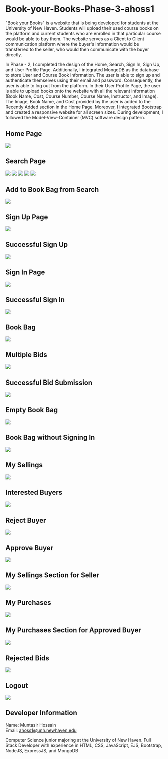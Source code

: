 # Book-your-Books-Phase-3-ahoss1

"Book your Books" is a website that is being developed for students at the University of New Haven. Students will upload their used course books on the platform and current students who are enrolled in that particular course would be able to buy them. The website serves as a Client to Client communication platform where the buyer's information would be transferred to the seller, who would then communicate with the buyer directly. <br>

In Phase - 2, I completed the design of the Home, Search, Sign In, Sign Up, and User Profile Page. Additionally, I integrated MongoDB as the database to store User and Course Book Information. The user is able to sign up and authenticate themselves using their email and password. Consequently, the user is able to log out from the platform. In their User Profile Page, the user is able to upload books onto the website with all the relevant information (Book Name, Cost, Course Number, Course Name, Instructor, and Image). The Image, Book Name, and Cost provided by the user is added to the Recently Added section in the Home Page. Moreover, I integrated Bootstrap and created a responsive website for all screen sizes. During development, I followed the Model-View-Container (MVC) software design pattern. 

## Home Page
<img src = "./screenshots/Home Page.png">

## Search Page
<img src = "./screenshots/Search (Case Insensitive).png">
<img src = "./screenshots/Search Result.png">
<img src = "./screenshots/Search with all Parameters.png">
<img src = "./screenshots/Search Results with all Parameters.png">
<img src = "./screenshots/Search Results with No Match.png">

## Add to Book Bag from Search
<img src = "./screenshots/Add to Book Bag from Search.png">

## Sign Up Page
<img src = "./screenshots/Sign Up.png">

## Successful Sign Up
<img src = "./screenshots/Successful Sign Up and Login.png">

## Sign In Page
<img src = "./screenshots/Sign In.png">

## Successful Sign In
<img src = "./screenshots/Successful Sign In.png">

## Book Bag
<img src ="./screenshots/Book Bag.png">

## Multiple Bids
<img src = "./screenshots/Multiple Bids.png">

## Successful Bid Submission
<img src = "./screenshots/Successful Bid Submission.png">

## Empty Book Bag
<img src = "./screenshots/Empty Book Bag.png">

## Book Bag without Signing In
<img src = "./screenshots/Book Bag without Sign In.png">

## My Sellings 
<img src = "./screenshots/My Sellings.png">

## Interested Buyers
<img src = "./screenshots/Interested Buyers.png">

## Reject Buyer
<img src = "./screenshots/Reject Buyer.png">

## Approve Buyer
<img src = "./screenshots/Sold Buyer.png">

## My Sellings Section for Seller
<img src = "./screenshots/Approve Buyer Sold.png">

## My Purchases
<img src = "./screenshots/My Purchases.png">

## My Purchases Section for Approved Buyer
<img src = "./screenshots/Purchased Approve Buyer.png">

## Rejected Bids
<img src = "./screenshots/Rejected Bids.png">

## Logout
<img src = "./screenshots/Log Out.png">

## Developer Information

Name: Muntasir Hossain <br>
Email: ahoss1@unh.newhaven.edu <br>

Computer Science junior majoring at the University of New Haven. Full Stack Developer with experience in HTML, CSS, JavaScript, EJS, Bootstrap, NodeJS, ExpressJS, and MongoDB 


